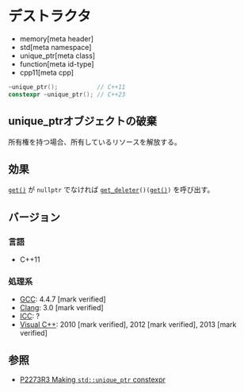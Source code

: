 # デストラクタ
* memory[meta header]
* std[meta namespace]
* unique_ptr[meta class]
* function[meta id-type]
* cpp11[meta cpp]

```cpp
~unique_ptr();           // C++11
constexpr ~unique_ptr(); // C++23
```

## unique_ptrオブジェクトの破棄
所有権を持つ場合、所有しているリソースを解放する。


## 効果
[`get()`](get.md) が `nullptr` でなければ [`get_deleter`](get_deleter.md)`()(`[`get()`](get.md)`)` を呼び出す。


## バージョン
### 言語
- C++11

### 処理系
- [GCC](/implementation.md#gcc): 4.4.7 [mark verified]
- [Clang](/implementation.md#clang): 3.0 [mark verified]
- [ICC](/implementation.md#icc): ?
- [Visual C++](/implementation.md#visual_cpp): 2010 [mark verified], 2012 [mark verified], 2013 [mark verified]


## 参照
- [P2273R3 Making `std::unique_ptr` constexpr](https://www.open-std.org/jtc1/sc22/wg21/docs/papers/2021/p2273r3.pdf)
